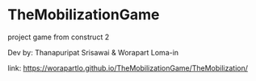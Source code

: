 # TheMobilizationGame
project game from construct 2


Dev by: Thanapuripat Srisawai & Worapart Loma-in




link: https://worapartlo.github.io/TheMobilizationGame/TheMobilization/
